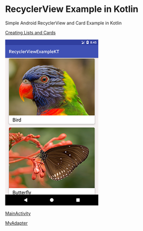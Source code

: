 # RecyclerView Example in Kotlin

Simple Android RecyclerView and Card Example in Kotlin

[Creating Lists and Cards](https://developer.android.com/training/material/lists-cards.html)

![ScreenShot](/Screenshot.png)

[MainActivity](/app/src/main/java/hlt/recyclerviewexamplekt/MainActivity.kt)

[MyAdapter](app/src/main/java/hlt/recyclerviewexamplekt/MyAdapter.kt)
